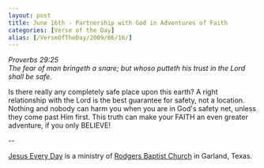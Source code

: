 ```yaml
---
layout: post
title: June 16th - Partnership with God in Adventures of Faith
categories: [Verse of the Day]
alias: [/VerseOfTheDay/2009/06/16/]
---
```


_Proverbs 29:25  
The fear of man bringeth a snare; but whoso putteth his trust in the
Lord shall be safe._

Is there really any completely safe place upon this earth? A right
relationship with the Lord is the best guarantee for safety, not a
location. Nothing and nobody can harm you when you are in God's
safety net, unless they come past Him first. This truth can make your
FAITH an even greater adventure, if you only BELIEVE!

 --

<a href=http://jesuseveryday.net>Jesus Every Day</a> is a ministry of <a href=http://rodgersbaptist.net>Rodgers Baptist Church</a> in Garland, Texas.
